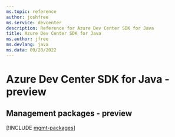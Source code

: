 ```yaml
---
ms.topic: reference
author: joshfree
ms.service: devcenter
description: Reference for Azure Dev Center SDK for Java
title: Azure Dev Center SDK for Java
ms.author: jfree
ms.devlang: java
ms.data: 09/28/2022
---
```

# Azure Dev Center SDK for Java - preview

## Management packages - preview
[!INCLUDE [mgmt-packages](dev-center-mgmt-index.md)]